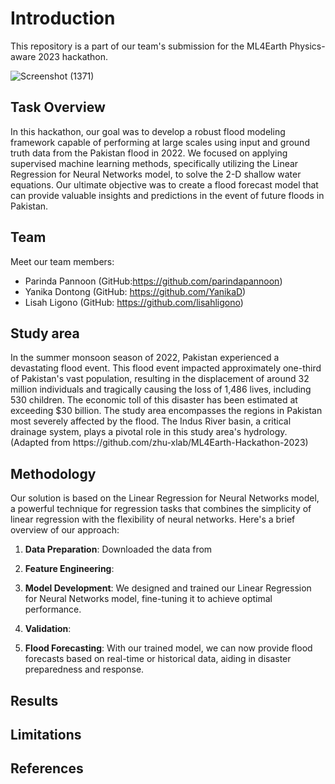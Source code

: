 # Introduction
This repository is a part of our team's submission for the ML4Earth Physics-aware 2023 hackathon.

![Screenshot (1371)](https://github.com/lisahligono/ML4Earth2023_Physics-aware/assets/72496335/1498bcb5-ab11-4bfe-a924-45462363b670)


## Task Overview

In this hackathon, our goal was to develop a robust flood modeling framework capable of performing at large scales using input and ground truth data from the Pakistan flood in 2022. We focused on applying supervised machine learning methods, specifically utilizing the Linear Regression for Neural Networks model, to solve the 2-D shallow water equations. Our ultimate objective was to create a flood forecast model that can provide valuable insights and predictions in the event of future floods in Pakistan.

## Team

Meet our team members:

- Parinda Pannoon (GitHub:https://github.com/parindapannoon)
- Yanika Dontong (GitHub: https://github.com/YanikaD)
- Lisah Ligono (GitHub: https://github.com/lisahligono)

<h2>Study area</h2>
In the summer monsoon season of 2022, Pakistan experienced a devastating flood event. This flood event impacted approximately one-third of Pakistan's vast population, resulting in the displacement of around 32 million individuals and tragically causing the loss of 1,486 lives, including 530 children. The economic toll of this disaster has been estimated at exceeding $30 billion. The study area encompasses the regions in Pakistan most severely affected by the flood. The Indus River basin, a critical drainage system, plays a pivotal role in this study area's hydrology. (Adapted from https://github.com/zhu-xlab/ML4Earth-Hackathon-2023)

<h2>Methodology</h2>

Our solution is based on the Linear Regression for Neural Networks model, a powerful technique for regression tasks that combines the simplicity of linear regression with the flexibility of neural networks. Here's a brief overview of our approach:

1. **Data Preparation**: Downloaded the data from

2. **Feature Engineering**: 

3. **Model Development**: We designed and trained our Linear Regression for Neural Networks model, fine-tuning it to achieve optimal performance.

4. **Validation**: 

5. **Flood Forecasting**: With our trained model, we can now provide flood forecasts based on real-time or historical data, aiding in disaster preparedness and response.


<h2>Results</h2>

<h2>Limitations</h2>

<h2>References</h2>
